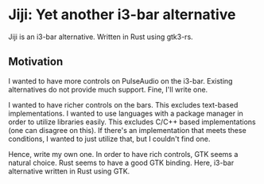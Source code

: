# Jiji: Yet another i3-bar alternative

Jiji is an i3-bar alternative. Written in Rust using gtk3-rs.

## Motivation

I wanted to have more controls on PulseAudio on the i3-bar. Existing
alternatives do not provide much support. Fine, I'll write one.

I wanted to have richer controls on the bars. This excludes text-based
implementations. I wanted to use languages with a package manager in order to
utilize libraries easily. This excludes C/C++ based implementations (one can
disagree on this). If there's an implementation that meets these conditions, I
wanted to just utilize that, but I couldn't find one.

Hence, write my own one. In order to have rich controls, GTK seems a natural
choice. Rust seems to have a good GTK binding. Here, i3-bar alternative written
in Rust using GTK.
